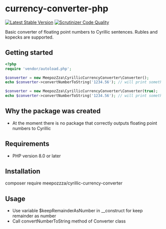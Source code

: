currency-converter-php
======================

[![Latest Stable Version](https://poser.pugx.org/meepozzza/cyrillic-currency-converter/v/stable.png)](https://packagist.org/packages/meepozzza/cyrillic-currency-converter)
[![Scrutinizer Code Quality](https://scrutinizer-ci.com/g/meepozzza/cyrillic-currency-converter/badges/quality-score.png?s=c4d93ce5c60894c09d2b4f7b1ec97d6956c9b23f)](https://scrutinizer-ci.com/g/meepozzza/cyrillic-currency-converter/)

Basic converter of floating point numbers to Cyrillic sentences. Rubles and kopecks are supported.

## Getting started
```php
<?php
require 'vendor/autoload.php';

$converter = new MeepozZza\CyrillicCurrencyConverter\Converter();
echo $converter->convertNumberToString('1234.56'); // will print something like 'одна тысяча двести рублей тридцать четыре рубля пятьдесят шесть копеек

$converter = new MeepozZza\CyrillicCurrencyConverter\Converter(true);
echo $converter->convertNumberToString('1234.56'); // will print something like 'одна тысяча двести рублей тридцать четыре рубля 56 копеек

```

## Why the package was created

* At the moment there is no package that correctly outputs floating point numbers to Cyrillic

## Requirements

* PHP version 8.0 or later

## Installation

composer require meepozzza/cyrillic-currency-converter

## Usage

* Use variable $keepRemainderAsNumber in __construct for keep remainder as number
* Call convertNumberToString method of Converter class
